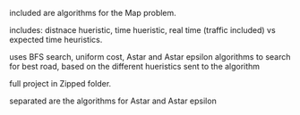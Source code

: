 included are algorithms for the Map problem.

includes:
distnace hueristic, time hueristic, real time (traffic included) vs expected time heuristics.

uses BFS search, uniform cost, Astar and Astar epsilon algorithms to search for best road, based on the different hueristics sent to the algorithm

full project in Zipped folder.

separated are the algorithms for Astar and Astar epsilon
